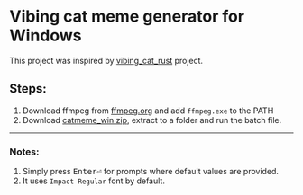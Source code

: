 # Vibing cat meme generator for Windows

This project was inspired by [vibing_cat_rust](https://github.com/rajpar29/vibing_cat_rust) project.

## Steps:

1. Download ffmpeg from [ffmpeg.org](https://ffmpeg.org) and add `ffmpeg.exe` to the PATH
2. Download [catmeme_win.zip](https://github.com/arnabanimesh/catmeme/releases/latest/download/catmeme_win.zip), extract to a folder and run the batch file.

---

### Notes:

1. Simply press <kbd>Enter⏎</kbd> for prompts where default values are provided.
2. It uses `Impact Regular` font by default.
